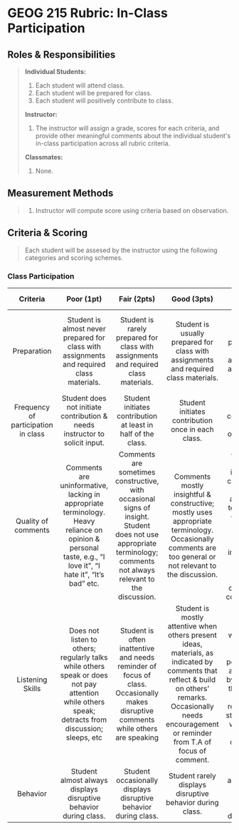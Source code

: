 # GEOG 215 Rubric: In-Class Participation

## Roles & Responsibilities
>
> **Individual Students:**
> 1. Each student will attend class.
> 2. Each student will be prepared for class.
> 3. Each student will positively contribute to class.
>
> **Instructor:**
> 1. The instructor will assign a grade, scores for each criteria, and provide other meaningful comments about the individual student's in-class participation across all rubric criteria.
>
> **Classmates:**
> 1. None.

## Measurement Methods
>
> 1. Instructor will compute score using criteria based on observation.
>

## Criteria & Scoring
>
> Each student will be assesed by the instructor using the following categories and scoring schemes.
>

### Class Participation
Criteria | Poor (1pt) |  Fair (2pts) | Good (3pts)| Excellent (4pts)
:---: | :---: | :---: | :---: | :---:
Preparation  | Student is almost never prepared for class with assignments and required class materials. | Student is rarely prepared for class with assignments and required class materials. |  Student is usually prepared for class with assignments and required class materials. |  Student is almost always prepared for class with assignments and required class materials.
Frequency of participation in class  | Student does not initiate contribution & needs instructor to solicit input.  | Student initiates contribution at least in half of the class.  |  Student initiates contribution once in each class. | Student initiates contributions more than once in each class. 
Quality of comments | Comments are uninformative, lacking in appropriate terminology. Heavy reliance on opinion & personal taste, e.g., “I love it”, “I hate it”, “It’s bad” etc.  | Comments are sometimes constructive, with occasional signs of insight. Student does not use appropriate terminology; comments not always relevant to the discussion.  | Comments mostly insightful & constructive; mostly uses appropriate terminology. Occasionally comments are too general or not relevant to the discussion. | Comments always insightful & constructive; uses appropriate terminology. Comments balanced between general impressions, opinions & specific, thoughtful criticisms or contributions.
Listening Skills | Does not listen to others; regularly talks while others speak or does not pay attention while others speak; detracts from discussion; sleeps, etc  | Student is often inattentive and needs reminder of focus of class. Occasionally makes disruptive comments while others are speaking  | Student is mostly attentive when others present ideas, materials, as indicated by comments that reflect & build on others’ remarks. Occasionally needs encouragement or reminder from T.A of focus of comment.  |  Student listens attentively when others present materials, perspectives, as indicated by comments that build on others’ remarks, i.e., student hears what others say & contributes to the dialogue.
Behavior  | Student almost always displays disruptive behavior during class.  | Student occasionally displays disruptive behavior during class. | Student rarely displays disruptive behavior during class. |  Student almost never displays disruptive behavior during class.
